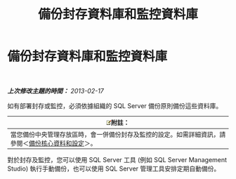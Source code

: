 ﻿---
title: 備份封存資料庫和監控資料庫
TOCTitle: 備份封存資料庫和監控資料庫
ms:assetid: c120db81-b02c-4a4c-90cd-8aca6cff64f9
ms:mtpsurl: https://technet.microsoft.com/zh-tw/library/Hh202188(v=OCS.15)
ms:contentKeyID: 52056215
ms.date: 08/24/2015
mtps_version: v=OCS.15
ms.translationtype: HT
---

# 備份封存資料庫和監控資料庫

 

_**上次修改主題的時間：** 2013-02-17_

如有部署封存或監控，必須依據組織的 SQL Server 備份原則備份這些資料庫。

<table>
<thead>
<tr class="header">
<th><img src="images/Gg398811.note(OCS.15).gif" title="note" alt="note" />附註：</th>
</tr>
</thead>
<tbody>
<tr class="odd">
<td>當您備份中央管理存放區時，會一併備份封存及監控的設定。如需詳細資訊，請參閱＜<a href="lync-server-2013-backing-up-core-data-and-settings.md">備份核心資料和設定</a>＞。</td>
</tr>
</tbody>
</table>


對於封存及監控，您可以使用 SQL Server 工具 (例如 SQL Server Management Studio) 執行手動備份，也可以使用 SQL Server 管理工具安排定期自動備份。

